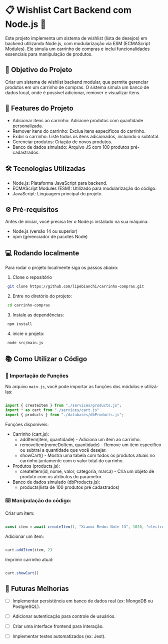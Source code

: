 # 📋 Wishlist Cart Backend com Node.js 🛒

Este projeto implementa um sistema de wishlist (lista de desejos) em backend utilizando Node.js, com modularização via ESM (ECMAScript Modules). Ele simula um carrinho de compras e inclui funcionalidades essenciais para manipulação de produtos.

## 🎯 Objetivo do Projeto

Criar um sistema de wishlist backend modular, que permite gerenciar produtos em um carrinho de compras. O sistema simula um banco de dados local, onde é possível adicionar, remover e visualizar itens.



## 🚀 Features do Projeto
- Adicionar itens ao carrinho: Adicione produtos com quantidade personalizada.
- Remover itens do carrinho: Exclua itens específicos do carrinho.
- Exibir o carrinho: Liste todos os itens adicionados, incluindo o subtotal.
- Gerenciar produtos: Criação de novos produtos.
- Banco de dados simulado: Arquivo JS com 100 produtos pré-cadastrados.

## 🛠️ Tecnologias Utilizadas

- Node.js: Plataforma JavaScript para backend.
- ECMAScript Modules (ESM): Utilizado para modularização do código.
- JavaScript: Linguagem principal do projeto.


## ⚙️ Pré-requisitos

Antes de iniciar, você precisa ter o Node.js instalado na sua máquina:

- Node.js (versão 14 ou superior)
- npm (gerenciador de pacotes Node)

## 💻 Rodando localmente

Para rodar o projeto localmente siga os passos abaixo:

1. Clone o repositório

```bash
 git clone https://github.com/lipebianchi/carrinho-compras.git
```

2. Entre no diretório do projeto:

```bash
 cd carrinho-compras
```

3. Instale as dependências:

```bash
 npm install
```

4. inicie o projeto:

```bash
 node src/main.js
```

## 📚 Como Utilizar o Código

### 📔 Importação de Funções 

No arquivo `main.js`, você pode importar as funções dos módulos e utilizá-las:


```javascript

import { createItem } from "./services/products.js"; 
import * as cart from "./services/cart.js" 
import { products } from "./databases/dbProducts.js"; 

```
Funções disponíveis:
- Carrinho (cart.js):
    - addItem(item, quantidade) - Adiciona um item ao carrinho.
    - removeItem(nomeDoItem, quantidade) - Remove um item específico ou subtrai a quantidade que você desejar.
    - showCart() - Mostra uma tabela com todos os produtos atuais no carrinho juntamente com o valor total do carrinho.
- Produtos (products.js):
    - createItem(id, nome, valor, categoria, marca) - Cria um objeto de produto com os atributos do parametro.
- Banco de dados simulado (dbProducts.js):
    - products(lista de 100 produtos pré cadastrados)



### ⌨️ Manipulação do código:

Criar um item:

```javascript

const item = await createItem(1, "Xiaomi Redmi Note 13", 1020, "electronics", "Xiaomi")

```
Adicionar um item:

```javascript

cart.addItem(item, 2)

```

Imprimir carrinho atual:


```javascript

cart.showCart()

```


## 🚧 Futuras Melhorias

- [ ] Implementar persistência em banco de dados real (ex: MongoDB ou PostgreSQL).
- [ ] Adicionar autenticação para controle de usuários.
- [ ] Criar uma interface frontend para interação.
- [ ] Implementar testes automatizados (ex: Jest).


